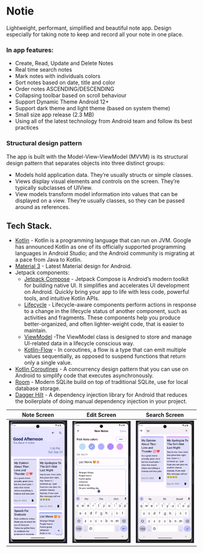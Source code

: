 # Notie
Lightweight, performant, simplified and beautiful note app. Design especially for taking note to keep and record all your note in one place.

### In app features:
* Create, Read, Update and Delete Notes
* Real time search notes
* Mark notes with individuals colors
* Sort notes based on date, title and color
* Order notes ASCENDING/DESCENDING
* Collapsing toolbar based on scroll behaviour
* Support Dynamic Theme Android 12+
* Support dark theme and light theme (based on system theme)
* Small size app release (2.3 MB)
* Using all of the latest technology from Android team and follow its best practices

### Structural design pattern
The app is built with the Model-View-ViewModel (MVVM) is its structural design pattern that separates objects into three distinct groups:
- Models hold application data. They’re usually structs or simple classes.
- Views display visual elements and controls on the screen. They’re typically subclasses of UIView.
- View models transform model information into values that can be displayed on a view. They’re usually classes, so they can be passed around as references.


## Tech Stack.
- [Kotlin](https://developer.android.com/kotlin) - Kotlin is a programming language that can run on JVM. Google has announced Kotlin as one of its officially supported programming languages in Android Studio; and the Android community is migrating at a pace from Java to Kotlin.
- [Material 3](https://m3.material.io/foundations/accessible-design/overview) - Latest Material design for Android.
- Jetpack components:
    - [Jetpack Compose](https://developer.android.com/jetpack/compose) - Jetpack Compose is Android’s modern toolkit for building native UI. It simplifies and accelerates UI development on Android. Quickly bring your app to life with less code, powerful tools, and intuitive Kotlin APIs.
    - [Lifecycle](https://developer.android.com/topic/libraries/architecture/lifecycle) - Lifecycle-aware components perform actions in response to a change in the lifecycle status of another component, such as activities and fragments. These components help you produce better-organized, and often lighter-weight code, that is easier to maintain.
    - [ViewModel](https://developer.android.com/topic/libraries/architecture/viewmodel) -The ViewModel class is designed to store and manage UI-related data in a lifecycle conscious way.
    - [Kotlin-Flow](https://developer.android.com/kotlin/flow) - In coroutines, a flow is a type that can emit multiple values sequentially, as opposed to suspend functions that return only a single value.
- [Kotlin Coroutines](https://developer.android.com/kotlin/coroutines) - A concurrency design pattern that you can use on Android to simplify code that executes asynchronously.
- [Room](https://developer.android.com/jetpack/androidx/releases/room?gclid=CjwKCAjww8mWBhABEiwAl6-2RXqgw6-tYMdlLGJiAhLnEl9PNim-Sz8lx9P6JCaOD9qfQQojs-4DoRoCPkAQAvD_BwE&gclsrc=aw.ds) - Modern SQLite build on top of traditional SQLite, use for local database storage.
- [Dagger Hilt](https://developer.android.com/training/dependency-injection/hilt-android) - A dependency injection library for Android that reduces the boilerplate of doing manual dependency injection in your project.



|             Note Screen              |                Edit Screen                |                Search Screen              |
| :----------------------------------: | :---------------------------------------: | :---------------------------------------: |
|  ![](screenshots/notes_screen.png)   |     ![](screenshots/edit_screen.png)      |    ![](screenshots/search_screen.png)     |


